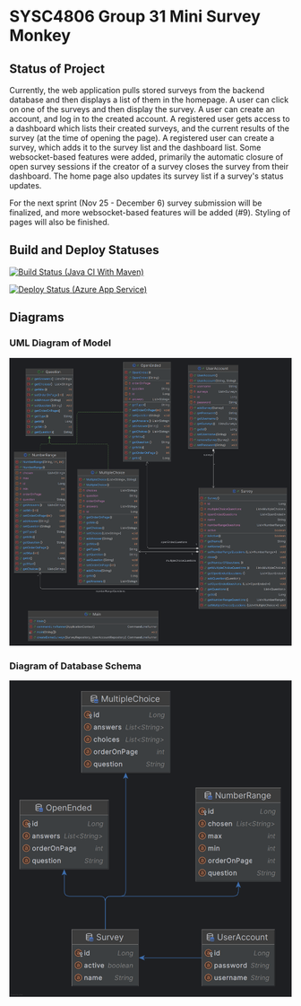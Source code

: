 # SYSC4806 Group 31 Mini Survey Monkey

## Status of Project
Currently, the web application pulls stored surveys from the backend database and then displays a list of them in
the homepage. A user can click on one of the surveys and then display the survey. A user can create an account, and log 
in to the created account. A registered user gets access to a dashboard which lists their created surveys, and the
current results of the survey (at the time of opening the page). A registered user can create a survey, which adds it to
the survey list and the dashboard list. Some websocket-based features were added, primarily the automatic closure of open
survey sessions if the creator of a survey closes the survey from their dashboard. The home page also updates its survey
list if a survey's status updates.

For the next sprint (Nov 25 - December 6) survey submission will be finalized, and more websocket-based features will be
added (#9). Styling of pages will also be finished.

## Build and Deploy Statuses
[![Build Status (Java CI With Maven)](https://github.com/douglytle/group31-minisurveymonkey/actions/workflows/maven.yml/badge.svg)](https://github.com/douglytle/group31-minisurveymonkey/actions/workflows/maven.yml)

[![Deploy Status (Azure App Service)](https://github.com/douglytle/group31-minisurveymonkey/actions/workflows/main_mini-surveymonkey-group31.yml/badge.svg)](https://github.com/douglytle/group31-minisurveymonkey/actions/workflows/main_mini-surveymonkey-group31.yml)

## Diagrams
### UML Diagram of Model
![group31-minisurveymonkey-UML-diagram-of-model.png](diagrams%2Fgroup31-minisurveymonkey-UML-diagram-of-model.png)

### Diagram of Database Schema
![SYSC4806-G31-SurveyMonkey.png](diagrams%2FSYSC4806-G31-SurveyMonkey.png)
